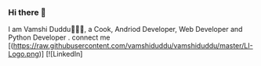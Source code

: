 ### Hi there 👋
I am Vamshi Duddu🙋🏻‍♂️, a Cook, Andriod Developer, Web Developer and Python Developer .
connect me
[(https://raw.githubusercontent.com/vamshiduddu/vamshiduddu/master/LI-Logo.png)] [![LinkedIn]
